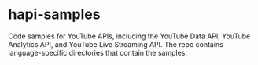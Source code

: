 hapi-samples
===========

Code samples for YouTube APIs, including the YouTube Data API, YouTube Analytics API, and YouTube Live Streaming API. The repo contains language-specific directories that contain the samples.
